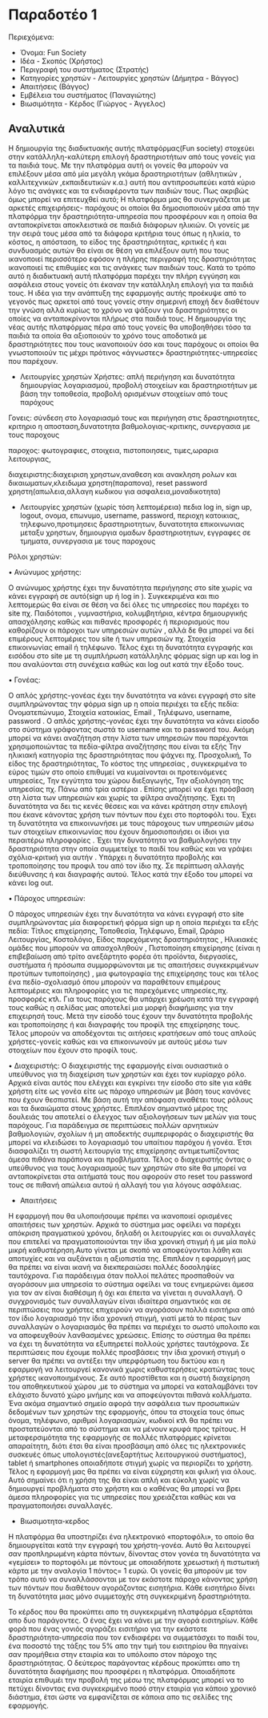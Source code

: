 # Παραδοτέο 1

Περιεχόμενα:
* Όνομα: Fun Society
* Ιδέα - Σκοπός (Χρήστος)
* Περιγραφή του συστήματος (Στρατής)
* Κατηγορίες χρηστών - Λειτουργίες χρηστών (Δήμητρα - Βάγγος)
* Απαιτήσεις (Βάγγος)
* Εμβέλεια του συστήματος (Παναγιώτης)
* Βιωσιμότητα - Κέρδος (Γιώργος - Άγγελος)

## Αναλυτικά

   Η δημιουργία της διαδικτυακής αυτής  πλατφόρμας(Fun society) στοχεύει στην κατάλληλη-καλύτερη επιλογή δραστηριοτήτων από τους γονείς για τα παιδιά τους. Με την πλατφόρμα αυτή οι γονείς  θα μπορούν να επιλέξουν μέσα από μία μεγάλη γκάμα δραστηριοτήτων  (αθλητικών , καλλιτεχνικών ,εκπαιδευτικών κ.α.) αυτή που αντιπροσωπεύει κατά κύριο λόγο τις ανάγκες και τα ενδιαφέροντα των παιδιών τους. Πως ακριβώς όμως μπορεί να επιτευχθεί αυτό;                                                                                                            Η πλατφόρμα μας θα συνεργάζεται με αρκετές επιχειρήσεις- παρόχους οι οποίοι θα δημοσιοποιούν  μέσα από την πλατφόρμα την δραστηριότητα-υπηρεσία που προσφέρουν και η οποία θα ανταποκρίνεται αποκλειστικά σε παιδιά διάφορων ηλικιών. Οι γονείς με την σειρά τους μέσα από τα διάφορα κριτήρια τους όπως η ηλικία, το κόστος, η απόσταση, το είδος της δραστηριότητας, κριτικές ή και συνδυασμός αυτών θα είναι σε θέση να επιλέξουν αυτή που τους ικανοποιεί περισσότερο εφόσον η πλήρης περιγραφή της δραστηριότητας ικανοποιεί τις επιθυμίες και τις ανάγκες των παιδιών τους. Κατά το τρόπο αυτό η διαδικτυακή αυτή πλατφόρμα παρέχει την πλήρη εγγύηση και ασφάλεια στους γονείς ότι έκαναν την κατάλληλη επιλογή για τα παιδιά τους. Η ιδέα για την ανάπτυξη της εφαρμογής  αυτής προέκυψε από το γεγονός πως αρκετοί από τους γονείς στην σημερινή εποχή δεν διαθέτουν την γνώση αλλά κυρίως το χρόνο να ψάξουν για δραστηριότητες οι οποίες να ανταποκρίνονται πλήρως στα παιδιά τους. Η δημιουργία της νέας αυτής πλατφόρμας πέρα από τους γονείς θα υποβοηθήσει τόσο τα παιδιά τα οποία θα αξιοποιούν το χρόνο τους αποδοτικά με δραστηριότητες που τους ικανοποιούν όσο και τους παρόχους οι οποίοι θα γνωστοποιούν τις μέχρι πρότινος «άγνωστες» δραστηριότητες-υπηρεσίες που παρέχουν.



* Λειτουργίες χρηστών
Χρήστες: απλή περιήγηση και δυνατότητα δημιουργίας λογαριασμού, προβολή στοιχείων και δραστηριοτήτων με βάση την τοποθεσία, προβολή ορισμένων στοιχείων από τους παρόχους

Γονεις: σύνδεση στο λογαριασμό τους και περιήγηση στις δραστηριοτητες, κριτηριο η αποσταση,δυνατοτητα βαθμολογιας-κριτικης, συνεργασια με τους παροχους

παροχος: φωτογραφιες, στοιχεια, πιστοποιησεις, τιμες,ωραρια λειτουργιας,

διαχειριστης:διαχειριση χρηστων,αναθεση και ανακληση ρολων και δικαιωματων,κλειδωμα χρηστη(παραπονα), reset password χρηστη(απωλεια,αλλαγη κωδικου για ασφαλεια,μοναδικοτητα)


* Λειτουργίες χρηστών (χωρίς τόση λεπτομέρεια)
πεδια log in, sign up, logout, ονομα, επωνυμο, username, password, περιοχη κατοικιας, τηλεφωνο,προτιμησεις δραστηριοτητων, δυνατοτητα επικοινωνιας μεταξυ χρηστων, δημιουργια ομαδων δραστηριοτητων, εγγραφες σε τμηματα, συνεργασια με τους παροχους

Ρόλοι χρηστών:

•	Ανώνυμος χρήστης:

Ο ανώνυμος χρήστης έχει την δυνατότητα περιήγησης στο site χωρίς να κάνει εγγραφή σε αυτό(sign up ή log in ). Συγκεκριμένα και πιο λεπτομερώς θα είναι σε θέση να δεί όλες τις υπηρεσίες που παρέχει το site πχ. Παιδότοποι , γυμναστήρια, κολυμβητήρια, κέντρα δημιουργικής απασχόλησης καθώς και πιθανές προσφορές ή περιορισμούς που καθορίζουν οι πάροχοι των υπηρεσιών αυτών , αλλά δε θα μπορεί να δεί επιμέρους λεπτομέριες του site  ή των υπηρεσιών πχ. Στοιχεία επικοινωνίας email  ή τηλέφωνο. Τέλος έχει τη δυνατότητα εγγραφής και εισόδου στο site με τη συμπλήρωση κατάλληλης φόρμας sign up και log in που αναλύονται στη συνέχεια καθώς και log out κατά την έξοδο τους.

•	Γονέας:

Ο απλός χρήστης-γονέας έχει την δυνατότητα να κάνει εγγραφή στο site συμπληρώνοντας την φόρμα sign up η οποία περιέχει τα εξής πεδία:
	Ονοματεπώνυμο,
	Στοιχεία κατοικίας,
	Εmail ,
	Τηλέφωνο,
	username,
	password .
Ο απλός χρήστης-γονέας έχει την δυνατότητα να κάνει είσοδο στο σύστημα γράφοντας σωστά το username και το password του.
Ακόμη μπορεί να κάνει αναζήτηση στην λίστα των υπηρεσιών που παρέχονται χρησιμοποιώντας τα πεδία-φίλτρα αναζήτησης που είναι τα εξής
	Την ηλικιακή κατηγορία της δραστηριότητας που ψάχνει πχ. Προσχολική,
	Το είδος της δραστηριότητας,
	Το κόστος της υπηρεσίας , συγκεκριμένα το εύρος τιμών στο οποίο επιθυμεί να κυμαίνονται οι προτεινόμενες υπηρεσίες,
	Την εγγύτητα του χώρου διεξαγωγής,
	Την αξιολόγηση της υπηρεσίας πχ. Πάνω από τρία αστέρια .
Επίσης μπορεί να έχει πρόσβαση στη λίστα των υπηρεσιών και χωρίς τα φίλτρα αναζήτησης.
Έχει τη δυνατότητα να δει τις κενές θέσεις και να κάνει κράτηση στην επιλογή που έκανε κάνοντας χρήση των πόντων που έχει στο πορτοφόλι του.
Έχει τη δυνατότητα να επικοινωνήσει με τους πάροχους των υπηρεσιών μέσω των στοιχείων επικοινωνίας που έχουν δημοσιοποιήσει οι ίδιοι για περαιτέρω πληροφορίες .
Έχει την δυνατότητα να βαθμολογήσει την δραστηριότητα στην οποία συμμετείχε το παιδί του καθώς και να γράψει σχόλια-κριτική για αυτήν .
Υπάρχει η δυνατότητα προβολής και τροποποίησης του προφιλ του από τον ίδιο πχ. Σε περίπτωση αλλαγής διεύθυνσης ή και διαγραφής αυτού.
Τέλος κατά την έξοδο του μπορεί να κάνει log out.

•	Πάροχος υπηρεσιών:

Ο πάροχος υπηρεσιών έχει την δυνατότητα να κάνει εγγραφή στο site συμπληρώνοντας μία διαφορετική φόρμα sign up η οποία περιέχει τα εξής πεδία:
Τίτλος επιχείρησης, Τοποθεσία, Τηλέφωνο, Email, Ωράριο Λειτουργίας, Κοστολόγιο, Είδος παρεχόμενης δραστηριότητας , Ηλικιακές ομάδες που μπορούν να απασχοληθούν , Πιστοποίηση επιχείρησης (είναι η επιβεβαίωση από τρίτο ανεξάρτητο φορέα ότι προϊόντα, διεργασίες, συστήματα ή πρόσωπα συμμορφώνονται µε τις απαιτήσεις συγκεκριμένων προτύπων τυποποίησης) , μια φωτογραφία της επιχείρησης τους και τέλος ένα πεδίο-σχολιασμό όπου μπορούν να παραθέτουν επιμέρους λεπτομέριες και πληροφορίες για τις παρεχόμενες υπηρεσίες,πχ. προσφορές κτλ. Για τους παρόχους θα υπάρχει χρέωση κατά την εγγραφή τους καθώς η σελίδας μας αποτελεί μια μορφή διαφήμισης για την επιχειρησή τους.  Μετά την είσοδό τους έχουν την δυνατότητα προβολής και τροποποίησης ή και διαγραφής του προφίλ της επιχείρησης τους. Τέλος μπορούν να αποδέχονται τις αιτήσεις κρατήσεων από τους απλούς χρήστες-γονείς καθώς και να επικοινωνούν με αυτούς μέσω των στοιχείων που έχουν στο προφίλ τους. 

•	Διαχειριστής:
Ο διαχειριστής της εφαρμογής είναι ουσιαστικά ο υπεύθυνος για τη διαχείριση των χρηστών και έχει τον κυρίαρχο ρόλο. Αρχικά είναι αυτός που ελέγχει και εγκρίνει την είσοδο στο site για κάθε χρήστη είτε ως γονέα είτε ως πάροχο υπηρεσιών με βάση τους κανόνες που έχουν θεσπιστεί. Με βάση αυτή την απόφαση αναθέτει τους ρόλους και τα δικαιώματα στους χρήστες. Επιπλέον σημαντικό μέρος της δουλειάς του αποτελεί ο έλεγχος των αξιολογήσεων των μελών για τους παρόχους. Για παράδειγμα σε περιπτώσεις πολλών αρνητικών βαθμολογιών, σχολίων ή μη αποδεκτής συμπεριφοράς ο διαχειριστής θα μπορεί να κλειδώσει το λογαριασμό του υπαίτιου παρόχου ή γονέα. Έτσι διασφαλίζει τη σωστή λειτουργία της επιχείρησης αντιμετωπίζοντας άμεσα πιθάνα παράπονα και προβλήματα. Τέλος ο διαχειριστής όντας ο υπεύθυνος για τους λογαριασμούς των χρηστών στο site θα μπορεί να ανταποκρίνεται στα αιτήματά τους που αφορούν στο reset του password τους σε πιθανή απώλεια αυτού ή αλλαγή του για λόγους ασφάλειας.



* Απαιτήσεις

Η εφαρμογή που θα υλοποιήσουμε πρέπει να ικανοποιεί ορισμένες απαιτήσεις των χρηστών. Αρχικά το σύστημα μας οφείλει να παρέχει απόκριση πραγματικού χρόνου, δηλαδή οι λειτουργίες και οι συναλλαγές που επιτελεί να πραγματοποιούνται την ίδια χρονική στιγμή ή με μία πολύ μικρή καθυστέρηση.Αυτο γίνεται με σκοπό να αποφεύγονται λάθη και αποτυχίες και να αυξάνεται η αξιοπιστία της. Επιπλέον  η εφαρμογή μας θα πρέπει να είναι ικανή να διεκπεραιώσει πολλές δοσοληψίες ταυτόχρονα. Για παράδειγμα όταν πολλοί πελάτες προσπαθούν να αγοράσουν μια υπηρεσία το σύστημα οφείλει να τους ενημερώνει άμεσα για τον αν είναι διαθέσιμη ή όχι και έπειτα να γίνεται η συναλλαγή. Ο συγχρονισμός των συναλλαγών είναι ιδιαίτερα σημαντικός και σε περιπτώσεις που χρήστες επιχειρούν να αγοράσουν πολλά εισιτήρια από τον ίδιο λογαριασμό την ίδια χρονική στιγμή, γιατί μετά το πέρας των συναλλαγών ο λογαριασμός θα πρέπει να περιέχει το σωστό υπολοιπο και να αποφευχθούν λανθασμένες χρεώσεις. Επίσης το σύστημα θα πρέπει να έχει τη δυνατότητα να εξυπηρετεί πολλούς χρήστες ταυτόχρονα. Σε περιπτώσεις που έχουμε πολλές προσβάσεις την ίδια χρονική στιγμή ο server θα πρέπει να αντέξει την υπερφόρτωση του δικτύου και η εφαρμογή να λειτουργεί κανονικά χωρις καθυστερήσεις κρατώντας τους χρήστες ικανοποιημένους. Σε αυτό προστίθεται και η σωστή διαχείρηση του αποθηκευτικού χώρου ,με το σύστημα να μπορεί να καταλαμβάνει τον ελάχιστο δυνατό χώρο μνήμης και να αποφεύγονται πιθανά κολλήματα. Ένα ακόμα σημαντικό σημείο αφορά την ασφάλεια των προσωπικών δεδομένων των χρηστών της εφαρμογής, όπου τα στοιχεία τους όπως όνομα, τηλέφωνο, αριθμοί λογαριασμών, κωδικοί κτλ θα πρέπει να προστατεύονται από το σύστημα και να μένουν κρυφά προς τρίτους. Η μεταφερσιμότητα της εφαρμογής σε πολλές πλατφόρμες κρίνεται απαραίτητη, διότι έτσι θα είναι προσβάσιμη από όλες τις ηλεκτρονικές συσκευές όπως υπολογιστές(ανεξαρτήτως λειτουργικού συστήματος), tablet ή smartphones οποιαδήποτε στιγμή χωρίς να περιορίζει το χρήστη. Τέλος η εφαρμογή μας θα πρέπει να είναι εύχρηστη και φιλική για όλους. Αυτό σημαίνει ότι η χρήση της θα είναι απλή και εύκολη χωρίς να δημιουργεί προβλήματα στο χρήστη και ο καθένας θα μπορεί να βρει άμεσα πληροφορίες για τις υπηρεσίες που χρειάζεται καθώς και να πραγματοποιήσει συναλλαγές.

* Βιωσιμοτητα-κερδος

Η πλατφόρμα θα υποστηρίζει ένα ηλεκτρονικό «πορτοφόλι», το οποίο θα δημιουργείται κατά την εγγραφή του χρήστη-γονέα. Αυτό θα λειτουργεί σαν προπληρωμένη κάρτα πόντων, δίνοντας στον γονέα τη δυνατότητα να «γεμίσει» το πορτοφόλι με πόντους με οποιαδήποτε χρεωστική ή πιστωτική κάρτα με την αναλογία 1 πόντος= 1 ευρώ. Οι γονείς θα μπορούν με τον τρόπο αυτό να συναλλάσσονται με τον εκάστοτε πάροχο κάνοντας χρήση των πόντων που διαθέτουν αγοράζοντας εισητήρια. Κάθε εισητήριο δίνει τη δυνατότητα μιας μόνο συμμετοχής στη συγκεκριμένη δραστηριότητα.

Το κέρδος που θα προκύπτει απο τη συγκεκριμένη πλατφόρμα εξαρτάται απο δυο παράγοντες. Ο ένας έχει να κάνει με την αγορά εισιτηρίων. Κάθε φορά που ένας γονιός αγοράζει εισιτήριο για την εκάστοτε δραστηριότητα-υπηρεσία που τον ενδιαφέρει να συμμετάσχει το παιδί του, ένα ποσοστό της τάξης του 5% απο την τιμή του εισιτηρίου θα πηγαίνει σαν προμήθεια στην εταιρία και το υπόλοιπο στον πάροχο της δραστηριότητας. Ο δεύτερος παράγοντας κέρδους προκύπτει απο τη δυνατότητα διαφήμισης  που προσφέρει η πλατφόρμα. Οποιαδήποτε εταιρία επιθυμέι την προβολή της μέσω της πλατφόρμας μπορεί να το πετύχει δίνοντας ενα συγκεκριμένο ποσό στην εταιρία  για κάποιο χρονικό διάστημα, έτσι ώστε να εμφανίζεται σε κάποια απο τις σελίδες της εφαρμογής.
